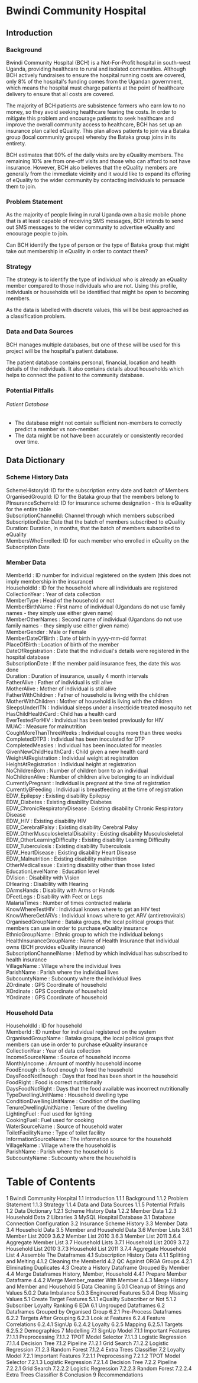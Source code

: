 # Bwindi Community Hospital

## Introduction

### Background

Bwindi Community Hospital (BCH) is a Not-For-Profit hospital in south-west Uganda, providing healthcare to rural and isolated communities. Although BCH actively fundraises to ensure the hospital running costs are covered, only 8% of the hospital's funding comes from the Ugandan government, which means the hospital must charge patients at the point of healthcare delivery to ensure that all costs are covered.

The majority of BCH patients are subsistence farmers who earn low to no money, so they avoid seeking healthcare fearing the costs. In order to mitigate this problem and encourage patients to seek healthcare and improve the overall community access to healthcare, BCH has set up an insurance plan called eQuality. This plan allows patients to join via a Bataka group (local community groups) whereby the Bataka group joins in its entirety.

BCH estimates that 90% of the daily visits are by eQuality members. The remaining 10% are from one-off visits and those who can afford to not have insurance. However, BCH also believes that the eQuality members are generally from the immediate vicinity and it would like to expand its offering of eQuality to the wider community by contacting individuals to persuade them to join.

### Problem Statement

As the majority of people living in rural Uganda own a basic mobile phone that is at least capable of receiving SMS messages, BCH intends to send out SMS messages to the wider community to advertise eQuality and encourage people to join.

Can BCH identify the type of person or the type of Bataka group that might take out membership in eQuality in order to contact them?

### Strategy

The strategy is to identify the type of individual who is already an eQuality member compared to those individuals who are not. Using this profile, individuals or households will be identified that might be open to becoming members.

As the data is labelled with discrete values, this will be best approached as a classification problem.

### Data and Data Sources

BCH manages multiple databases, but one of these will be used for this project will be the hospital's patient database.

The patient database contains personal, financial, location and health details of the individuals. It also contains details about households which helps to connect the patient to the community database.

### Potential Pitfalls

###### Patient Database
- The database might not contain sufficient non-members to correctly predict a member vs non-member.
- The data might be not have been accurately or consistently recorded over time.

## Data Dictionary

### Scheme History Data


SchemeHistoryId: ID for the subscription entry date and batch of Members <br>
OrganisedGroupId: ID for the Bataka group that the members belong to <br>
PInsuranceSchemeId: ID for insurance scheme designation - this is eQuality for the entire table <br>
SubscriptionChannelId: Channel through which members subscribed <br>
SubscriptionDate: Date that the batch of members subscribed to eQuality <br>
Duration: Duration, in months, that the batch of members subscribed to eQuality <br>
MembersWhoEnrolled: ID for each member who enrolled in eQuality on the Subscription Date <br>

### Member Data


MemberId : ID number for individual registered on the system (this does not imply membership in the insurance) <br>
HouseholdId : ID for the household where all individuals are registered  <br>
CollectionYear : Year of data collection  <br>
MemberType : Head of the household or not  <br>
MemberBirthName : First name of individual (Ugandans do not use family names - they simply use either given name)  <br>
MemberOtherNames : Second name of individual (Ugandans do not use family names - they simply use either given name)  <br>
MemberGender : Male or Female  <br>
MemberDateOfBirth : Date of birth in yyyy-mm-dd format  <br>
PlaceOfBirth : Location of birth of the member  <br>
DateOfRegistration : Date that the individual's details were registered in the hospital database  <br>
SubscriptionDate : If the member paid insurance fees, the date this was done  <br>
Duration : Duration of insurance, usually 4 month intervals  <br>
FatherAlive : Father of individual is still alive  <br>
MotherAlive : Mother of individual is still alive  <br>
FatherWithChildren : Father of household is living with the children  <br>
MotherWithChildren : Mother of household is living with the children  <br>
SleepsUnderITN : Individual sleeps under a insecticide treated mosquito net  <br>
HasChildHealthCard : Child has a health card  <br>
EverTestedForHIV : Individual has been tested previously for HIV  <br>
MUAC : Measure for malnutrition  <br>
CoughMoreThanThreeWeeks : Individual coughs more than three weeks  <br>
CompletedDTP3 : Individual has been inoculated for DTP  <br>
CompletedMeasles : Individual has been inoculated for measles  <br>
GivenNewChildHealthCard : Child given a new health card  <br>
WeightAtRegistration : Individual weight at registration  <br>
HeightAtRegistration : Individual height at registration  <br>
NoChildrenBorn : Number of children born to an individual  <br>
NoChildrenAlive : Number of children alive belonging to an individual  <br>
CurrentlyPregnant : Individual is pregnant at the time of registration  <br>
CurrentlyBFeeding : Individual is breastfeeding at the time of registration  <br>
EDW_Epilepsy : Existing disability Epilepsy  <br>
EDW_Diabetes : Existing disability Diabetes  <br>
EDW_ChronicRespiratoryDisease : Existing disability Chronic Respiratory Disease  <br>
EDW_HIV : Existing disability HIV  <br>
EDW_CerebralPalsy : Existing disability Cerebral Palsy  <br>
EDW_OtherMusculoskeletalDisability : Existing disability Musculoskeletal  <br>
EDW_OtherLearningDifficulty : Existing disability Learning Difficulty  <br>
EDW_Tuberculosis : Existing disability Tuberculosis  <br>
EDW_HeartDisease : Existing disability Heart Disease  <br>
EDW_Malnutrition : Existing disability malnutrition  <br>
OtherMedicalIssue : Existing disability other than those listed  <br>
EducationLevelName : Education level  <br>
DVision : Disability with Vision  <br>
DHearing : Disability with Hearing  <br>
DArmsHands : Disability with Arms or Hands  <br>
DFeetLegs : Disability with Feet or Legs  <br>
MalariaTimes : Number of times contracted malaria  <br>
KnowWhereTestHIV : Individual knows where to get an HIV test  <br>
KnowWhereGetARVs : Individual knows where to get ARV (antiretrovirals)  <br>
OrganisedGroupName : Bataka groups, the local political groups that members can use in order to purchase eQuality insurance <br>
EthnicGroupName : Ethnic group to which the individual belongs  <br>
HealthInsuranceGroupName : Name of Health Insurance that individual owns (BCH provides eQuality insurance) <br>
SubscriptionChannelName : Method by which individual has subscribed to health insurance  <br>
VillageName : Village where the individual lives  <br>
ParishName : Parish where the individual lives  <br>
SubcountyName : Subcounty where the individual lives  <br>
ZOrdinate : GPS Coordinate of household  <br>
XOrdinate : GPS Coordinate of household  <br>
YOrdinate : GPS Coordinate of household  <br>

### Household Data

HouseholdId : ID for household  <br>
MemberId : ID number for individual registered on the system  <br>
OrganisedGroupName : Bataka groups, the local political groups that members can use in order to purchase eQuality insurance  <br>
CollectionYear : Year of data collection  <br>
IncomeSourceName : Source of household income  <br>
MonthlyIncome : Amount of monthly household income  <br>
FoodEnough : Is food enough to feed the household  <br>
DaysFoodNotEnough : Days that food has been short in the household  <br>
FoodRight : Food is correct nutritionally  <br>
DaysFoodNotRight : Days that the food available was incorrect nutritionally  <br>
TypeDwellingUnitName : Household dwelling type  <br>
ConditionDwellingUnitName : Condition of the dwelling  <br>
TenureDwellingUnitName : Tenure of the dwelling  <br>
LightingFuel : Fuel used for lighting  <br>
CookingFuel : Fuel used for cooking  <br>
WaterSourceName : Source of household water  <br>
ToiletFacilityName : Type of toilet facility  <br>
InformationSourceName : The information source for the household  <br>
VillageName : Village where the household is  <br>
ParishName : Parish where the household is  <br>
SubcountyName : Subcounty where the household is <br>


# Table of Contents
1  Bwindi Community Hospital
1.1  Introduction
1.1.1  Background
1.1.2  Problem Statement
1.1.3  Strategy
1.1.4  Data and Data Sources
1.1.5  Potential Pitfalls
1.2  Data Dictionary
1.2.1  Scheme History Data
1.2.2  Member Data
1.2.3  Household Data
2  Libraries
3  MySQL Hospital Database
3.1  Database Connection Configuration
3.2  Insurance Scheme History
3.3  Member Data
3.4  Household Data
3.5  Member and Household Data
3.6  Member Lists
3.6.1  Member List 2009
3.6.2  Member List 2010
3.6.3  Member List 2011
3.6.4  Aggregate Member List
3.7  Household Lists
3.7.1  Household List 2009
3.7.2  Household List 2010
3.7.3  Household List 2011
3.7.4  Aggregate Household List
4  Assemble The Dataframes
4.1  Subscription History Data
4.1.1  Splitting and Melting
4.1.2  Cleaning the MemberId
4.2  QC Against ORGA Groups
4.2.1  Eliminating Duplicates
4.3  Create a History Dataframe Grouped By Member
4.4  Merge Dataframes History, Member, Household
4.4.1  Prepare Member Dataframe
4.4.2  Merge Member_master With Member
4.4.3  Merge History and Member and Household
5  Data Cleaning
5.0.1  Cleanup of Strings and Values
5.0.2  Data Imbalance
5.0.3  Engineered Features
5.0.4  Drop Missing Values
5.1  Create Target Features
5.1.1  eQuality Subscriber or Not
5.1.2  Subscriber Loyalty Ranking
6  EDA
6.1  Ungrouped Dataframes
6.2  Dataframes Grouped by Organised Group
6.2.1  Pre-Process Dataframes
6.2.2  Targets After Grouping
6.2.3  Look at Features
6.2.4  Feature Correlations
6.2.4.1  SignUp
6.2.4.2  Loyalty
6.2.5  Mapping
6.2.5.1  Targets
6.2.5.2  Demographics
7  Modelling
7.1  SignUp Model
7.1.1  Important Features
7.1.1.1  Preprocessing
7.1.1.2  TPOT Model Selector
7.1.1.3  Logistic Regression
7.1.1.4  Decision Tree
7.1.2  Pipeline
7.1.2.1  Grid Search
7.1.2.2  Logistic Regression
7.1.2.3  Random Forest
7.1.2.4  Extra Trees Classifier
7.2  Loyalty Model
7.2.1  Important Features
7.2.1.1  Preprocessing
7.2.1.2  TPOT Model Selector
7.2.1.3  Logistic Regression
7.2.1.4  Decision Tree
7.2.2  Pipeline
7.2.2.1  Grid Search
7.2.2.2  Logistic Regression
7.2.2.3  Random Forest
7.2.2.4  Extra Trees Classifier
8  Conclusion
9  Recommendations
